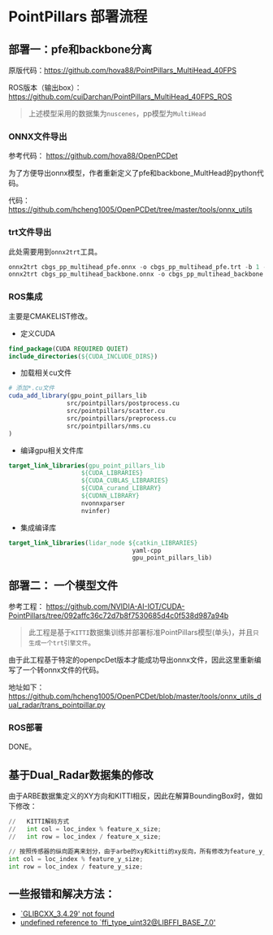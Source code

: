 # PointPillars 部署流程

## 部署一：pfe和backbone分离

原版代码：https://github.com/hova88/PointPillars_MultiHead_40FPS

ROS版本（输出box）： https://github.com/cuiDarchan/PointPillars_MultiHead_40FPS_ROS

> 上述模型采用的数据集为`nuscenes`，pp模型为`MultiHead`

### ONNX文件导出

参考代码： https://github.com/hova88/OpenPCDet

为了方便导出onnx模型，作者重新定义了pfe和backbone_MultHead的python代码。 

代码： https://github.com/hcheng1005/OpenPCDet/tree/master/tools/onnx_utils

### trt文件导出

此处需要用到`onnx2trt`工具。

```python
onnx2trt cbgs_pp_multihead_pfe.onnx -o cbgs_pp_multihead_pfe.trt -b 1 -d 16 
onnx2trt cbgs_pp_multihead_backbone.onnx -o cbgs_pp_multihead_backbone.trt -b 1 -d 16 
```

### ROS集成
主要是CMAKELIST修改。

- 定义CUDA
```cmake
find_package(CUDA REQUIRED QUIET)
include_directories(${CUDA_INCLUDE_DIRS})
```

- 加载相关cu文件
```cmake
# 添加*.cu文件
cuda_add_library(gpu_point_pillars_lib
                src/pointpillars/postprocess.cu
                src/pointpillars/scatter.cu
                src/pointpillars/preprocess.cu
                src/pointpillars/nms.cu
)
```

- 编译gpu相关文件库
```cmake
target_link_libraries(gpu_point_pillars_lib
                    ${CUDA_LIBRARIES} 
                    ${CUDA_CUBLAS_LIBRARIES}
                    ${CUDA_curand_LIBRARY}
                    ${CUDNN_LIBRARY}
                    nvonnxparser
                    nvinfer)
```

- 集成编译库
```cmake
target_link_libraries(lidar_node ${catkin_LIBRARIES}
                                  yaml-cpp
                                  gpu_point_pillars_lib)
```

## 部署二： 一个模型文件

参考工程： https://github.com/NVIDIA-AI-IOT/CUDA-PointPillars/tree/092affc36c72d7b8f7530685d4c0f538d987a94b

> 此工程是基于`KITTI`数据集训练并部署标准PointPillars模型(单头)，并且`只生成一个trt引擎文件`。

由于此工程基于特定的openpcDet版本才能成功导出onnx文件，因此这里重新编写了一个转onnx文件的代码。

地址如下： https://github.com/hcheng1005/OpenPCDet/blob/master/tools/onnx_utils_dual_radar/trans_pointpillar.py 

### ROS部署

DONE。

## 基于Dual_Radar数据集的修改

由于ARBE数据集定义的XY方向和KITTI相反，因此在解算BoundingBox时，做如下修改：

```python
//   KITTI解码方式
//   int col = loc_index % feature_x_size;
//   int row = loc_index / feature_x_size;

// 按照传感器的纵向距离来划分，由于arbe的xy和kitti的xy反向，所有修改为feature_y_size，其余不变
int col = loc_index % feature_y_size;
int row = loc_index / feature_y_size;
```


## 一些报错和解决方法：

- [`GLIBCXX_3.4.29' not found](https://zhuanlan.zhihu.com/p/615111375)
- [undefined reference to `ffi_type_uint32@LIBFFI_BASE_7.0'](https://blog.csdn.net/qq_19278525/article/details/134039141)